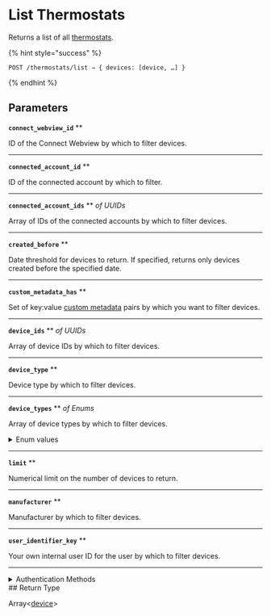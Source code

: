 # List Thermostats

Returns a list of all [thermostats](https://docs.seam.co/latest/capability-guides/thermostats).

{% hint style="success" %}
```
POST /thermostats/list ⇒ { devices: [device, …] }
```
{% endhint %}

## Parameters

**`connect_webview_id`** **


ID of the Connect Webview by which to filter devices.

---

**`connected_account_id`** **


ID of the connected account by which to filter.

---

**`connected_account_ids`** ** *of UUIDs*


Array of IDs of the connected accounts by which to filter devices.

---

**`created_before`** **


Date threshold for devices to return. If specified, returns only devices created before the specified date.

---

**`custom_metadata_has`** **


Set of key:value [custom metadata](../../core-concepts/devices/adding-custom-metadata-to-a-device.md) pairs by which you want to filter devices.

---

**`device_ids`** ** *of UUIDs*


Array of device IDs by which to filter devices.

---

**`device_type`** **


Device type by which to filter devices.

---

**`device_types`** ** *of Enums*


Array of device types by which to filter devices.
<details>

<summary>Enum values</summary>

Possible enum values:
- `akuvox_lock`
- `august_lock`
- `brivo_access_point`
- `butterflymx_panel`
- `avigilon_alta_entry`
- `doorking_lock`
- `genie_door`
- `igloo_lock`
- `linear_lock`
- `lockly_lock`
- `kwikset_lock`
- `nuki_lock`
- `salto_lock`
- `schlage_lock`
- `seam_relay`
- `smartthings_lock`
- `wyze_lock`
- `yale_lock`
- `two_n_intercom`
- `controlbyweb_device`
- `ttlock_lock`
- `igloohome_lock`
- `hubitat_lock`
- `four_suites_door`
- `dormakaba_oracode_door`
- `tedee_lock`
- `akiles_lock`
- `noiseaware_activity_zone`
- `minut_sensor`
- `ecobee_thermostat`
- `nest_thermostat`
- `honeywell_resideo_thermostat`
- `tado_thermostat`
- `ios_phone`
- `android_phone`
</details>

---

**`limit`** **


Numerical limit on the number of devices to return.

---

**`manufacturer`** **


Manufacturer by which to filter devices.

---

**`user_identifier_key`** **


Your own internal user ID for the user by which to filter devices.

---


<details>

<summary>Authentication Methods</summary>

- API key
- Client session token
- Personal access token
  <br>Must also include the `seam-workspace` header in the request.
</details>
## Return Type

Array<[device](./)>
